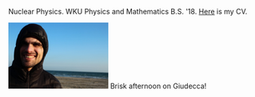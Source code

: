 Nuclear Physics. WKU Physics and Mathematics B.S. '18. [Here](/files/CV_for_freshers(12).pdf) is my CV.

<img src="/files/IMG-0450.JPG" width="200" />
Brisk afternoon on Giudecca!
